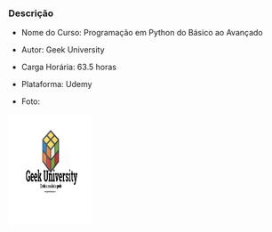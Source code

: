 ### Descrição

- Nome do Curso: Programação em Python do Básico ao Avançado

- Autor: Geek University

- Carga Horária: 63.5 horas

- Plataforma: Udemy

- Foto: 

<img src="foto/Geek.jpg" width="150" height="200"> 